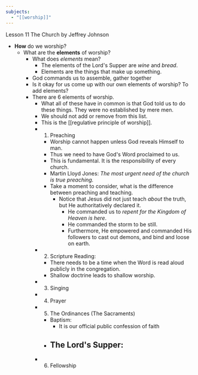 ```yaml
---
subjects:
  - "[[worship]]"
---
```

Lesson 11
The Church by Jeffrey Johnson

- **How** do we worship? 
	- What are the **elements** of worship? 
		- What does *elements* mean? 
			- The elements of the Lord's Supper are *wine* and *bread*. 
			- Elements are the things that make up something. 
		- God commands us to assemble, gather together
		- Is it okay for us come up with our own elements of worship? To add elements? 
		- There are 6 elements of worship.
			- What all of these have in common is that God told us to do these things. They were no established by mere men. 
			- We should not add or remove from this list. 
			- This is the [[regulative principle of worship]]. 
			- 1. Preaching
				- Worship cannot happen unless God reveals Himself to man. 
				- Thus we need to have God's Word proclaimed to us. 
				- This is fundamental. It is the responsibility of every church. 
				- Martin Lloyd Jones: *The most urgent need of the church is true preaching.*
				- Take a moment to consider, what is the difference between preaching and teaching. 
					- Notice that Jesus did not just teach *about* the truth, but He authoritatively declared it. 
						- He commanded us to *repent for the Kingdom of Heaven is here*. 
						- He commanded the storm to be still. 
						- Furthermore, He empowered and commanded His followers to cast out demons, and bind and loose on earth. 
			- 2. Scripture Reading: 
				- There needs to be a time when the Word is read aloud publicly in the congregation. 
				- Shallow doctrine leads to shallow worship. 
			- 3. Singing 
			- 4. Prayer
			- 5. The Ordinances (The Sacraments)
				- Baptism: 
					- It is our official public confession of faith
				- The Lord's Supper: 
					- 
			- 6. Fellowship

